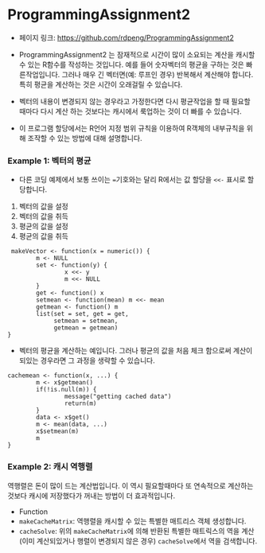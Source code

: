 ProgrammingAssignment2
==========================

- 페이지 링크: https://github.com/rdpeng/ProgrammingAssignment2

- ProgrammingAssignment2 는 잠재적으로 시간이 많이 소요되는 계산을 캐시할 수 있는 R함수를 작성하는 것입니다. 예를 들어 숫자벡터의 평균을 구하는 것은 빠른작업입니다. 그러나 매우 긴 벡터면(예: 루프인 경우) 반복해서 계산해야 합니다. 특히 평균을 계산하는 것은 시간이 오래걸릴 수 있습니다. 

- 벡터의 내용이 변경되지 않는 경우라고 가정한다면 다시 평균작업을 할 때 필요할 때마다 다시 계산 하는 것보다는 캐시에서 룩업하는 것이 더 빠를 수 있습니다. 

- 이 프로그램 할당에서는 R언어 지정 범위 규칙을 이용하여 R객체의 내부규칙을 위해 조작할 수 있는 방법에 대해 설명합니다.

### Example 1: 벡터의 평균

- 다른 코딩 예제에서 보통 쓰이는  `=`기호와는 달리 R에서는 값 할당을 `<<-` 표시로 할당합니다. 

1. 벡터의 값을 설정
2. 벡터의 값을 취득
3. 평균의 값을 설정
4. 평균의 값을 취득

```
 makeVector <- function(x = numeric()) {
        m <- NULL
        set <- function(y) {
                x <<- y
                m <<- NULL
        }
        get <- function() x
        setmean <- function(mean) m <<- mean
        getmean <- function() m
        list(set = set, get = get,
             setmean = setmean,
             getmean = getmean)
}
```

- 벡터의 평균을 계산하는 예입니다. 그러나 평균의 값을 처음 체크 함으로써 계산이 되있는 경우라면 그 과정을 생략할 수 있습니다.  

```
cachemean <- function(x, ...) {
        m <- x$getmean()
        if(!is.null(m)) {
                message("getting cached data")
                return(m)
        }
        data <- x$get()
        m <- mean(data, ...)
        x$setmean(m)
        m
}
```

### Example 2: 캐시 역행렬
 
 역행렬은 돈이 많이 드는 계산법입니다. 이 역시 필요할때마다 또 연속적으로 계산하는 것보다 캐시에 저장했다가 꺼내는 방법이 더 효과적입니다. 
 
- Function 
 -  `makeCacheMatrix`: 역행렬을 캐시할 수 있는 특별한 매트리스 객체 생성합니다.
 - `cacheSolve`: 위의 `makeCacheMatrix`에 의해 반환된 특별한 매트릭스의 역을 계산 (이미 계산되있거나 행렬이 변경되지 않은 경우) `cacheSolve`에서 역을 검색합니다. 
 
 
 
 
 

